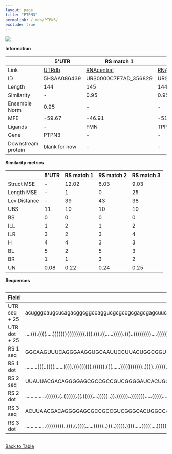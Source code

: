 ```yaml
---
layout: page
title: "PTPN3"
permalink: /_mds/PTPN3/
exclude: true
---
```




![](../../alns_9.28.22/aln_5HSAA086439_0.971.png?raw=true)


**Information**

| | 5'UTR       | RS match 1   | RS match 2  | RS match 3 |
| ---- | ----------- | ----------- | ----------- | ----------- |
| Link | <a href="http://utrdb.ba.itb.cnr.it/getutr/5HSAA086439/1" target="_blank" rel="noopener noreferrer">UTRdb</a>   | <a href="https://rnacentral.org/rna/URS0000C7F7AD/356829" target="_blank" rel="noopener noreferrer">RNAcentral</a>     |<a href="https://rnacentral.org/rna/URS0000C091A6/1736395" target="_blank" rel="noopener noreferrer">RNAcentral</a>  | <a href="https://rnacentral.org/rna/URS0000D7976B/1938741" target="_blank" rel="noopener noreferrer">RNAcentral</a>   |
| ID | 5HSAA086439     | URS0000C7F7AD_356829     | URS0000C091A6_1736395     | URS0000D7976B_1938741     |
| Length | 144     |  145    | 144   |  139    |
| Similarity | - | 0.95 | 0.95 | 0.90 |
| Ensemble Norm | 0.95 | - | - | - |
| MFE | -59.67 | -46.91 | -51.52 | -50.27 |
| Ligands | - | FMN | TPP | TPP |
| Gene | PTPN3 | - | - | - |
| Downstream protein | blank for now    |    -    | -  | - |


**Similarity metrics**

| | 5'UTR       | RS match 1   | RS match 2  | RS match 3 |
| ---- | ----------- | ----------- | ----------- | ----------- |
| Struct MSE | - | 12.02 | 6.03 | 9.03 |
| Length MSE | - | 1 | 0 | 25 |
| Lev Distance | - | 39 | 43 | 38 |
| UBS| 11 | 10 | 10 | 10 |
| BS | 0 | 0 | 0 | 0 |
| ILL | 1 | 2 | 1 | 2 |
| ILR | 3 | 2 | 3 | 4 |
| H | 4 | 4 | 3 | 3 |
| BL | 5 | 2 | 5 | 3 |
| BR | 1 | 1 | 3 | 2 |
| UN | 0.08 | 0.22 | 0.24 | 0.25 |

**Sequences**


<div style="overflow-x:auto;">

<table>
<colgroup>
<col width="30%" />
<col width="70%" />
</colgroup>
<thead>
<tr class="header">
<th>Field</th>
<th>Description</th>
</tr>
</thead>
<tbody>
<tr>
<td markdown="span">UTR seq + 25 </td>
<td markdown="span"> acugggcaugcucagacggcggccaggucgcgccgcgagcgagcuuccgcgccgcccgcacgcgcgaccuaccugggcgcuccgcgcccccggaugcugcagguuauucagcgauaguuATGGATATTTGCGAAGGAAGGTTAA </td>
</tr>
<tr>
<td markdown="span">UTR dot + 25  </td>
<td markdown="span"> ....(((.((((.....)))))))(((((((((.(((.(((.((......))))).)))..)))))))))....((((((...))))))((......((((((.((((((((....))..))))))))))))......))....
</td>
</tr>


<tr>
<td markdown="span">RS 1 seq </td>
<td markdown="span"> GGCAAGUUUCAGGGAAGGUGCAAUUCCUUACUGGCGGUGACAGAAGUUGGUCACAUUCACUUCUGCAGCCCGCGAGCCGUGCAAACGGCAGAUACCGGUGUGAGUCCGGAGCCAACGGUCACAGUCCGGAUGAAAGAAACGGAGC
</td>
</tr>


<tr>
<td markdown="span">RS 1 dot </td>
<td markdown="span"> .........(((..((((.......)))).)))((((((.((((((.(((......)))))))))))..))))..(((((....))))).....(((((((((..(((.......))))))))..))))................
</td>
</tr>


<tr>
<td markdown="span">RS 2 seq </td>
<td markdown="span"> UUAUUACGACAGGGGAGCGCCGCCGUCGGGGAUCACUGGCAACUGCCAGCCGAACCUUGGAUGGGCGCUGAGAGUGCGGACAGCCGCAGACCCUCGAACCUGAUCCGGCUAGUACCGGCGUAAGGGAGUCGAGUUCUCAAAGUG
</td>
</tr>


<tr>
<td markdown="span">RS 2 dot </td>
<td markdown="span"> ...............((((((.(..((((((.((.(((((....)))))..)).))))))..))))))).....(((((....)))))....(((((.(((.((((((......)))).)).)))...)))))...........
</td>
</tr>


<tr>
<td markdown="span">RS 3 seq </td>
<td markdown="span"> ACUUAACGACAGGGGAGCGCCGCCGUCGGGCACUGGCCAAGGCCGGGAACCGCAGGUGGGCGCUGAGAGUGCGGACAGCCGCAGACCCUCGAACCUGAUCCGGUUAGUACCGGCGCAAGGGAGUCGAGUUCUCGAAGUC
</td>
</tr>


<tr>
<td markdown="span">RS 3 dot </td>
<td markdown="span"> ...............(((((((((..(((.(.((((......)))))..)))..))))).)))).....(((((....)))))....(((((.((((..(((((....)))))..)).))...)))))...........
</td>
</tr>

</tbody>
</table>


</div>


[Back to Table](../../display)
